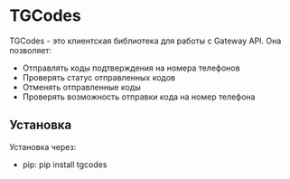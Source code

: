# TGCodes
TGCodes - это клиентская библиотека для работы с Gateway API. Она позволяет:
 - Отправлять коды подтверждения на номера телефонов
 - Проверять статус отправленных кодов
 - Отменять отправленные коды
 - Проверять возможность отправки кода на номер телефона

## Установка

Установка через:
 - pip: pip install tgcodes